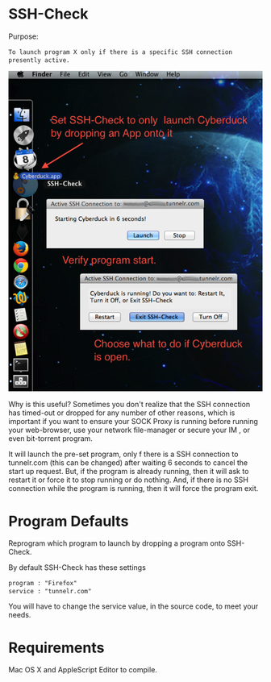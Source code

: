 SSH-Check
=====
Purpose: 

	To launch program X only if there is a specific SSH connection presently active.

<img src="https://github.com/xeoron/SSH-Check/blob/master/images/sshcheck_screenshot.png?raw=true"/>

Why is this useful?
Sometimes you don't realize that the SSH connection has timed-out or dropped for any number of other reasons, which is important if you want to ensure your SOCK Proxy is running before running your web-browser, use your network file-manager or secure your IM , or even bit-torrent program.

It will launch the pre-set program, only f there is a SSH connection to tunnelr.com (this can be changed) after waiting 6 seconds to cancel the start up request. But, if the program is already running, then it will ask to restart it or force it to stop running or do nothing. And, if there is no SSH connection while the program is running, then it will force the program exit.


Program Defaults
======
Reprogram which program to launch by dropping a program onto SSH-Check.

By default SSH-Check has these settings

	program : "Firefox"
	service : "tunnelr.com"

You will have to change the service value, in the source code, to meet your needs.

Requirements
=====
Mac OS X and AppleScript Editor to compile.

